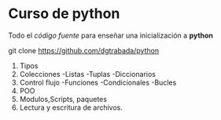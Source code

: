 # Curso de python

Todo el *código fuente* para enseñar una inicialización a  **python**

git clone https://github.com/dgtrabada/python

1. Tipos  
2. Colecciones
    -Listas
    -Tuplas
    -Diccionarios
3. Control flujo
    -Funciones
    -Condicionales
    -Bucles
4. POO  
5. Modulos,Scripts, paquetes  
6. Lectura y escritura de archivos. 
